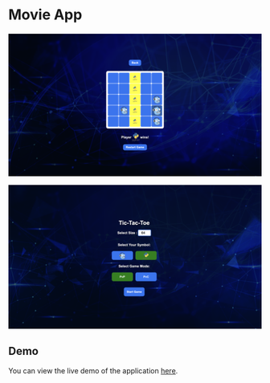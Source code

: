 # Movie App

![Demo Image](assets/demo-gameplay.png)

![Demo Image](assets/demo-selection.png)

## Demo

You can view the live demo of the application [here](https://golang-python.netlify.app/).
